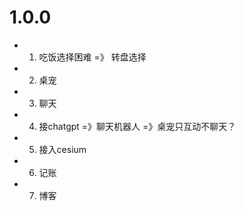 # 1.0.0

- 1. 吃饭选择困难 =》 转盘选择
- 2. 桌宠
- 3. 聊天
- 4. 接chatgpt =》聊天机器人 =》桌宠只互动不聊天？
- 5. 接入cesium
- 6. 记账
- 7. 博客
